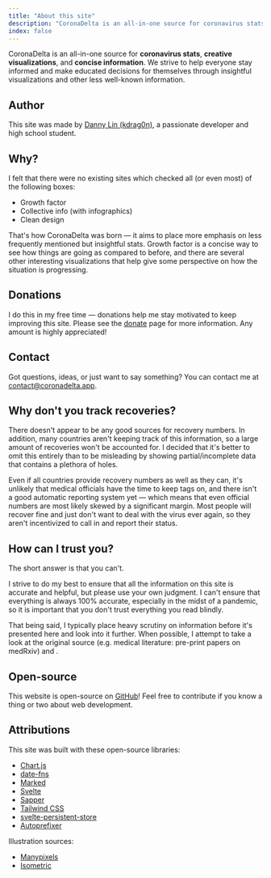 ```yaml
---
title: "About this site"
description: "CoronaDelta is an all-in-one source for coronavirus stats, creative visualizations, and concise information. Made with ❤️ by kdrag0n."
index: false
---
```


CoronaDelta is an all-in-one source for **coronavirus stats**, **creative visualizations**, and **concise information**. We strive to help everyone stay informed and make educated decisions for themselves through insightful visualizations and other less well-known information.

## Author

This site was made by [Danny Lin (kdrag0n)](https://kdrag0n.dev/), a passionate developer and high school student.

## Why?

I felt that there were no existing sites which checked all (or even most) of the following boxes:

- Growth factor
- Collective info (with infographics)
- Clean design

That's how CoronaDelta was born — it aims to place more emphasis on less frequently mentioned but insightful stats. Growth factor is a concise way to see how things are going as compared to before, and there are several other interesting visualizations that help give some perspective on how the situation is progressing.

## Donations

I do this in my free time — donations help me stay motivated to keep improving this site. Please see the [donate](donate) page for more information. Any amount is highly appreciated!

## Contact

Got questions, ideas, or just want to say something? You can contact me at [contact@coronadelta.app](mailto:contact@coronadelta.app).

## Why don't you track recoveries?

There doesn't appear to be any good sources for recovery numbers. In addition, many countries aren't keeping track of this information, so a large amount of recoveries won't be accounted for. I decided that it's better to omit this entirely than to be misleading by showing partial/incomplete data that contains a plethora of holes.

Even if all countries provide recovery numbers as well as they can, it's unlikely that medical officials have the time to keep tags on, and there isn't a good automatic reporting system yet — which means that even official numbers are most likely skewed by a significant margin. Most people will recover fine and just don't want to deal with the virus ever again, so they aren't incentivized to call in and report their status.

## How can I trust you?

The short answer is that you can't.

I strive to do my best to ensure that all the information on this site is accurate and helpful, but please use your own judgment. I can't ensure that everything is always 100% accurate, especially in the midst of a pandemic, so it is important that you don't trust everything you read blindly.

That being said, I typically place heavy scrutiny on information before it's presented here and look into it further. When possible, I attempt to take a look at the original source (e.g. medical literature: pre-print papers on medRxiv) and .

## Open-source

This website is open-source on [GitHub](https://github.com/kdrag0n/coronadelta)! Feel free to contribute if you know a thing or two about web development.

## Attributions

This site was built with these open-source libraries:

- [Chart.js](https://www.chartjs.org/)
- [date-fns](https://date-fns.org/)
- [Marked](https://github.com/markedjs/marked)
- [Svelte](https://svelte.dev/)
- [Sapper](https://sapper.svelte.dev/)
- [Tailwind CSS](https://tailwindcss.com/)
- [svelte-persistent-store](https://github.com/andsala/svelte-persistent-store)
- [Autoprefixer](https://github.com/postcss/autoprefixer)

Illustration sources:

- [Manypixels](https://www.manypixels.co/)
- [Isometric](https://isometric.online/)
